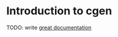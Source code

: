 # Introduction to cgen

TODO: write [great documentation](http://jacobian.org/writing/what-to-write/)
